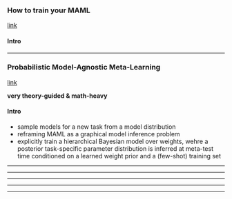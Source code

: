 ### How to train your MAML 
[link](https://arxiv.org/pdf/1810.09502.pdf)

#### Intro 


<!--- *********************************************************************************************************************************************** --->
--- 

### Probabilistic Model-Agnostic Meta-Learning
[link](https://arxiv.org/pdf/1806.02817.pdf)

**very theory-guided & math-heavy** 

#### Intro 

- sample models for a new task from a model distribution 
- reframing MAML as a graphical model inference problem 
- explicitly train a hierarchical Bayesian model over weights, wehre a posterior task-specific parameter distribution is inferred at meta-test time conditioned on a learned weight prior and a (few-shot) training set 


<!--- *********************************************************************************************************************************************** --->
--- 




<!--- *********************************************************************************************************************************************** --->
--- 





<!--- *********************************************************************************************************************************************** --->
--- 





<!--- *********************************************************************************************************************************************** --->
--- 




<!--- *********************************************************************************************************************************************** --->
--- 